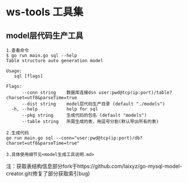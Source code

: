 # ws-tools 工具集

## model层代码生产工具
```
1.查看命令
$ go run main.go sql --help
Table structure auto generation model

Usage:
   sql [flags]

Flags:
      --conn string    数据库连接dsn user:pwd@tcp(ip:port)/table?charset=utf8&parseTime=true
      --dist string    model层代码生产目录 (default "./models")
  -h, --help           help for sql
      --pkg string     生成代码的包名 (default "models")
      --table string   所需生成的表，用逗号分割(默认导出所有的表)

2.生成代码
go run main.go sql --conn="user:pwd@tcp(ip:port)/db?charset=utf8&parseTime=true"

3.具体使用细节见<model生成工具说明.md>
```

注：获取表结构信息部分fork于https://github.com/laixyz/go-mysql-model-creator.git(修复了部分获取索引bug)
